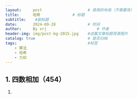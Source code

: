 ```yaml
---
layout:     post   				    # 使用的布局（不需要改）
title:      哈希				# 标题 
subtitle:    #副标题
date:       2024-09-28 				# 时间
author:     By xrj						# 作者
header-img: img/post-bg-2015.jpg 	#这篇文章标题背景图片
catalog: true 						# 是否归档
tags:								#标签
    - 算法
    - 哈希
    - 力扣
---
```


## 1. 四数相加（454）

1. 


